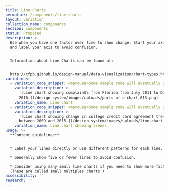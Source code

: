 ```yaml
---
title: Line Charts
permalink: /components/line-charts
layout: variation
collection_name: components
section: components
status: Proposed
description: >-
  Use when you have one factor over time to show change. Start your axis at 0
  and label your axis to avoid confusion.


  Information about Line Charts can be found at:


  http://cfpb.github.io/design-manual/data-visualization/chart-types.html#line-charts
variations:
  - variation_code_snippet: <marquee>Some sample code will eventually show up here.</marquee>
    variation_description: >-
      ![Line chart showing complaints from Florida from July 2011 to December
      2016.](/design-system/images/uploads/parts-of-a-chart_013.png)
    variation_name: Line chart
  - variation_code_snippet: <marquee>Some sample code will eventually show up here.</marquee>
    variation_description: >-
      ![Line chart showing change in college credit card agreement trends
      between 2009 and 2015.](/design-system/images/uploads/line-chart-2.png)
    variation_name: Line chart showing trends
usage: >-
  **Content guidelines**


  * Label your lines directly or use different patterns for each line.

  * Generally show five or fewer lines to avoid confusion.

  * Consider using many small line charts if you need to show more factors.
  (These are called small multiples charts.)
accessibility: ''
research: ''
---
```


